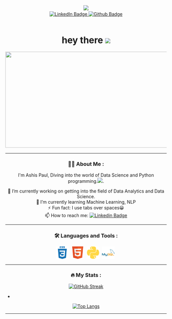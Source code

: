 
<div id="header" align="center">
  <img src="https://media.giphy.com/media/v1.Y2lkPTc5MGI3NjExdml2cnNjcHEyNmx2cTV2dG9sdGZ2MjRjNm94eHA5anlnaGRyOG8ydCZlcD12MV9pbnRlcm5hbF9naWZfYnlfaWQmY3Q9cw/M9gbBd9nbDrOTu1Mqx/giphy.gif" width="100"/>
  <div id="badges">
  <a href="www.linkedin.com/in/ashiskpaul221">
    <img src="https://img.shields.io/badge/LinkedIn-blue?style=for-the-badge&logo=linkedin&logoColor=white" alt="LinkedIn Badge"/>
  </a>
  <a href="https://github.com/mangotree21">
    <img src="https://img.shields.io/badge/github-blue?style=for-the-badge&logo=github&logoColor=white" alt="Github Badge"/>
  </a>
</div>
  <div id = "badges" >
  <img src="https://komarev.com/ghpvc/?username=mangotree21&style=flat-square&color=blue" alt=""/>
  </div>
  <h1>
  hey there
  <img src="https://media.giphy.com/media/hvRJCLFzcasrR4ia7z/giphy.gif" width="30px"/>
</h1>
  <div align="center">
  <img src="https://media.giphy.com/media/dWesBcTLavkZuG35MI/giphy.gif" width="600" height="300"/>
</div>
  
  ---

### :man_technologist: About Me :
<div align="center">
I'm Ashis Paul, Diving into the world of Data Science and Python programming.<img src="https://media.giphy.com/media/WUlplcMpOCEmTGBtBW/giphy.gif" width="30">.

 :telescope: I’m currently working on getting into the field of Data Analytics and Data Science.  
 :seedling: I’m currently learning Machine Learning, NLP  
 :zap: Fun fact: I use tabs over spaces😀  
 :mailbox: How to reach me: [![Linkedin Badge](https://img.shields.io/badge/-AshisPaul-blue?style=flat&logo=Linkedin&logoColor=white)](www.linkedin.com/in/ashiskpaul221)
</div>

  ---

### :hammer_and_wrench: Languages and Tools :

<div align="center">
  
  <img src="https://github.com/devicons/devicon/blob/master/icons/css3/css3-plain-wordmark.svg"  title="CSS3" alt="CSS" width="40" height="40"/>&nbsp;
  <img src="https://github.com/devicons/devicon/blob/master/icons/html5/html5-original.svg" title="HTML5" alt="HTML" width="40" height="40"/>&nbsp;
  <img src="https://github.com/devicons/devicon/blob/master/icons/python/python-plain.svg" title="Python" alt="Python" width="40" height="40"/>&nbsp;
  <img src="https://github.com/devicons/devicon/blob/master/icons/mysql/mysql-original-wordmark.svg" title="MySQL"  alt="MySQL" width="40" height="40"/>&nbsp;
  
</div>

---

### :fire: My Stats :

[![GitHub Streak](http://github-readme-streak-stats.herokuapp.com?user=mangotree21&theme=dark&background=000000)](https://git.io/streak-stats)

-
[![Top Langs](https://github-readme-stats.vercel.app/api/top-langs/?username=mangotree21&layout=compact&theme=vision-friendly-dark)](https://github.com/anuraghazra/github-readme-stats)

---

